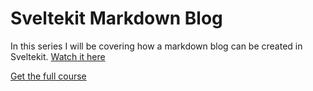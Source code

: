 # Sveltekit Markdown Blog

In this series I will be covering how a markdown blog can be created in Sveltekit.
[Watch it here](https://www.youtube.com/playlist?list=PLm_Qt4aKpfKgonq1zwaCS6kOD-nbOKx7V)

[Get the full course](https://webjeda.com/courses/sveltekit-markdown-blog)
